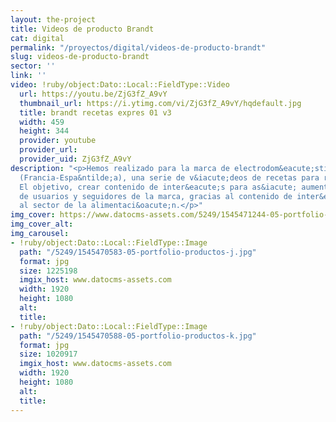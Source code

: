 ```yaml
---
layout: the-project
title: Videos de producto Brandt
cat: digital
permalink: "/proyectos/digital/videos-de-producto-brandt"
slug: videos-de-producto-brandt
sector: ''
link: ''
video: !ruby/object:Dato::Local::FieldType::Video
  url: https://youtu.be/ZjG3fZ_A9vY
  thumbnail_url: https://i.ytimg.com/vi/ZjG3fZ_A9vY/hqdefault.jpg
  title: brandt recetas expres 01 v3
  width: 459
  height: 344
  provider: youtube
  provider_url: 
  provider_uid: ZjG3fZ_A9vY
description: "<p>Hemos realizado para la marca de electrodom&eacute;sticos Brandt
  (Francia-Espa&ntilde;a), una serie de v&iacute;deos de recetas para redes sociales.
  El objetivo, crear contenido de inter&eacute;s para as&iacute; aumentar el tr&aacute;fico
  de usuarios y seguidores de la marca, gracias al contenido de inter&eacute;s relacionado
  al sector de la alimentaci&oacute;n.</p>"
img_cover: https://www.datocms-assets.com/5249/1545471244-05-portfolio-productos-j.jpg
img_cover_alt: 
img_carousel:
- !ruby/object:Dato::Local::FieldType::Image
  path: "/5249/1545470583-05-portfolio-productos-j.jpg"
  format: jpg
  size: 1225198
  imgix_host: www.datocms-assets.com
  width: 1920
  height: 1080
  alt: 
  title: 
- !ruby/object:Dato::Local::FieldType::Image
  path: "/5249/1545470588-05-portfolio-productos-k.jpg"
  format: jpg
  size: 1020917
  imgix_host: www.datocms-assets.com
  width: 1920
  height: 1080
  alt: 
  title: 
---
```


